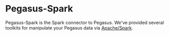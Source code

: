 # Pegasus-Spark

Pegasus-Spark is the Spark connector to Pegasus. We've provided several toolkits for
manipulate your Pegasus data via [Apache/Spark](https://spark.apache.org/).
